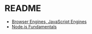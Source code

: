 # README

- [Browser Engines, JavaScript Engines](./JS-engines.md)
- [Node.js Fundamentals](./node-intro.md)

